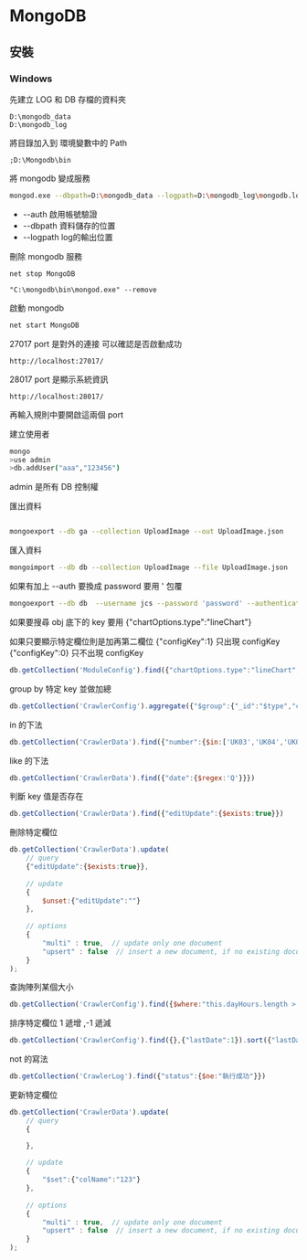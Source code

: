 # MongoDB

## 安裝

### Windows

先建立 LOG 和 DB 存檔的資料夾

```
D:\mongodb_data
D:\mongodb_log
```

將目錄加入到 環境變數中的 Path

```
;D:\Mongodb\bin
```
將 mongodb 變成服務

```bash
mongod.exe --dbpath=D:\mongodb_data --logpath=D:\mongodb_log\mongodb.log --auth --install 
```

- --auth 啟用帳號驗證
- --dbpath 資料儲存的位置
- --logpath log的輸出位置

刪除 mongodb 服務

```
net stop MongoDB

"C:\mongodb\bin\mongod.exe" --remove
```

啟動 mongodb

```bash
net start MongoDB
```

27017 port 是對外的連接 可以確認是否啟動成功
```
http://localhost:27017/
```

28017 port 是顯示系統資訊

```
http://localhost:28017/
```

再輸入規則中要開啟這兩個 port





建立使用者

```bash
mongo
>use admin
>db.addUser("aaa","123456")

```

admin 是所有 DB  控制權


匯出資料

```bash

mongoexport --db ga --collection UploadImage --out UploadImage.json

```



匯入資料

```bash
mongoimport --db db --collection UploadImage --file UploadImage.json
```


如果有加上 --auth 要換成 password 要用 '  包覆

```bash 
mongoexport --db db  --username jcs --password 'password' --authenticationDatabase admin --collection CrawlerConfig --out CrawlerConfig.json

```

如果要搜尋 obj 底下的 key 要用 {"chartOptions.type":"lineChart"}

如果只要顯示特定欄位則是加再第二欄位 
{"configKey":1}  只出現 configKey
{"configKey":0}  只不出現 configKey

```js
db.getCollection('ModuleConfig').find({"chartOptions.type":"lineChart","showRate":true},{"configKey":1,"title":1,"module":1})
```

group by 特定 key 並做加總

```js
db.getCollection('CrawlerConfig').aggregate({"$group":{"_id":"$type","count":{"$sum":1}}})
```
in 的下法

```js
db.getCollection('CrawlerData').find({"number":{$in:['UK03','UK04','UK05']}})
```

like 的下法

```js
db.getCollection('CrawlerData').find({"date":{$regex:'Q'}}})
```

判斷 key 值是否存在

```js
db.getCollection('CrawlerData').find({"editUpdate":{$exists:true}})
```

刪除特定欄位

```js
db.getCollection('CrawlerData').update(
    // query 
    {"editUpdate":{$exists:true}},
    
    // update 
    {
        $unset:{"editUpdate":""}
    },
    
    // options 
    {
        "multi" : true,  // update only one document 
        "upsert" : false  // insert a new document, if no existing document match the query 
    }
);
```

查詢陣列某個大小

```js
db.getCollection('CrawlerConfig').find({$where:"this.dayHours.length > 1"})
```

排序特定欄位 1 遞增 ,-1 遞減

```js
db.getCollection('CrawlerConfig').find({},{"lastDate":1}).sort({"lastDate":-1})
```

not 的寫法

```js
db.getCollection('CrawlerLog').find({"status":{$ne:"執行成功"}})
```

更新特定欄位
```js
db.getCollection('CrawlerData').update(
    // query 
    {

    },
    
    // update 
    {
        "$set":{"colName":"123"}
    },
    
    // options 
    {
        "multi" : true,  // update only one document 
        "upsert" : false  // insert a new document, if no existing document 		  match the query 
    }
);
```